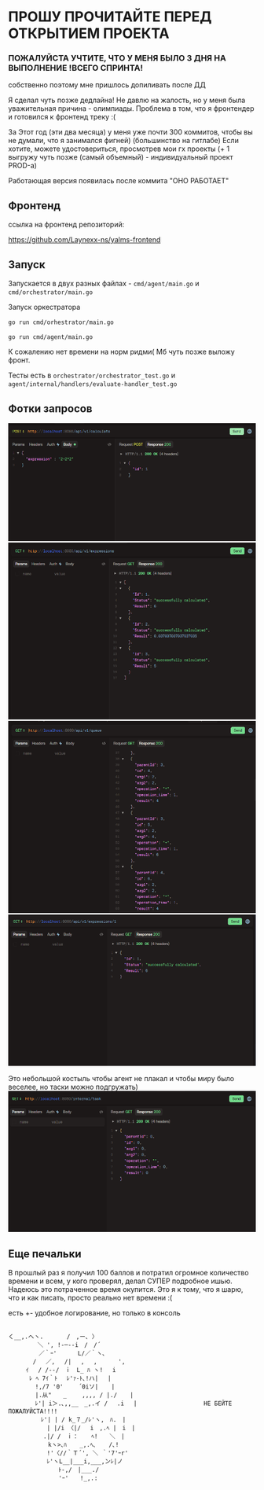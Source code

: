 # ПРОШУ ПРОЧИТАЙТЕ ПЕРЕД ОТКРЫТИЕМ ПРОЕКТА

### ПОЖАЛУЙСТА УЧТИТЕ, ЧТО У МЕНЯ БЫЛО 3 ДНЯ НА ВЫПОЛНЕНИЕ !ВСЕГО СПРИНТА!
собственно поэтому мне пришлось допиливать после ДД

Я сделал чуть позже дедлайна!
Не давлю на жалость, но у меня была уважительная причина - олимпиады. Проблема в том, что я фронтендер и готовился к фронтенд треку :(

За Этот год (эти два месяца) у меня уже почти 300 коммитов, чтобы вы не думали, что я занимался фигней) (большинство на гитлабе)
Если хотите, можете удостовериться, просмотрев мои гх проекты (+ 1 выгружу чуть позже (самый объемный) - индивидуальный проект PROD-а)


Работающая версия появилась после коммита "ОНО РАБОТАЕТ"


## Фронтенд

ссылка на фронтенд репозиторий: 

https://github.com/Laynexx-ns/yalms-frontend


## Запуск

Запускается в двух разных файлах - `cmd/agent/main.go` и  `cmd/orchestrator/main.go`

Запуск оркестратора

```shell
go run cmd/orhestrator/main.go
```

```shell
go run cmd/agent/main.go
```



К сожалению нет времени на норм ридми( Мб чуть позже выложу фронт.

Тесты есть в `orchestrator/orchestrator_test.go` и `agent/internal/handlers/evaluate-handler_test.go`


## Фотки запросов

![img.png](img.png)
![img_1.png](img_1.png)
![img_2.png](img_2.png)
![img_4.png](img_4.png)

Это небольшой костыль чтобы агент не плакал и чтобы миру было веселее, но таски можно подгружать)
![img_3.png](img_3.png)

## Еще печальки

В прошлый раз я получил 100 баллов и потратил огромное количество времени и всем, у кого проверял, делал СУПЕР подробное ишью. Надеюсь это потраченное время окупится.
Это я к тому, что я шарю, что и как писать, просто реально нет времени :(

есть +- удобное логирование, но только в консоль




```

く__,.ヘヽ.　　　　/　,ー､ 〉
　　　　　＼ ', !-─‐-i　/　/´
　　　 　 ／｀ｰ'　　　 L/／｀ヽ､
　　 　 /　 ／,　 /|　 ,　 ,　　　 ',
　　　ｲ 　/ /-‐/　ｉ　L_ ﾊ ヽ!　 i
　　　 ﾚ ﾍ 7ｲ｀ﾄ　 ﾚ'ｧ-ﾄ､!ハ|　 |
　　　　 !,/7 '0'　　 ´0iソ| 　 |　　　
　　　　 |.从"　　_　　 ,,,, / |./ 　 |
　　　　 ﾚ'| i＞.､,,__　_,.イ / 　.i 　|                   НЕ БЕЙТЕ ПОЖАЛУЙСТА!!!!
　　　　　 ﾚ'| | / k_７_/ﾚ'ヽ,　ﾊ.　|        
　　　　　　 | |/i 〈|/　 i　,.ﾍ |　i　|
　　　　　　.|/ /　ｉ： 　 ﾍ!　　＼　|
　　　 　 　 kヽ>､ﾊ 　 _,.ﾍ､ 　 /､!
　　　　　　 !'〈//｀Ｔ´', ＼ ｀'7'ｰr'
　　　　　　 ﾚ'ヽL__|___i,___,ンﾚ|ノ
　　　　　 　　　ﾄ-,/　|___./
　　　　　 　　　'ｰ'　　!_,.: 

```